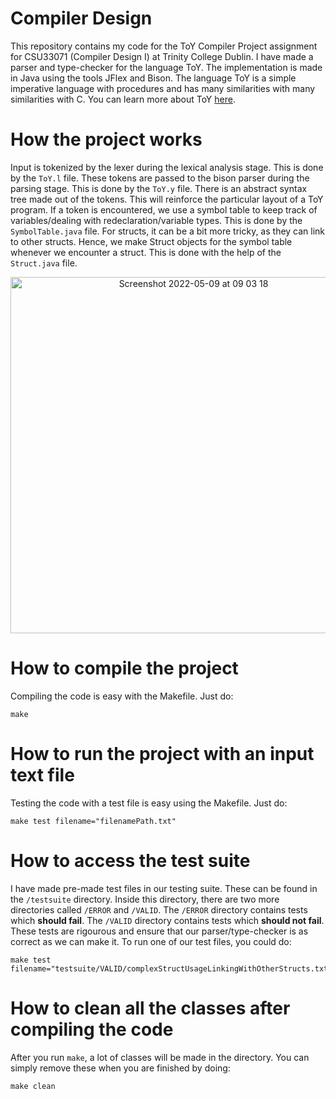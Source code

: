 # Compiler Design
This repository contains my code for the ToY Compiler Project assignment for CSU33071 (Compiler Design I) at Trinity College Dublin. I have made a parser and type-checker for the language ToY. The implementation is made in Java using the tools JFlex and Bison. The language ToY is a simple imperative language with procedures and has many similarities with many similarities with C. You can learn more about ToY [here][here].

# How the project works
Input is tokenized by the lexer during the lexical analysis stage. This is done by the `ToY.l` file. These tokens are passed to the bison parser during the parsing stage. This is done by the `ToY.y` file. There is an abstract syntax tree made out of the tokens. This will reinforce the particular layout of a ToY program. If a token is encountered, we use a symbol table to keep track of variables/dealing with redeclaration/variable types. This is done by the `SymbolTable.java` file. For structs, it can be a bit more tricky, as they can link to other structs. Hence, we make Struct objects for the symbol table whenever we encounter a struct. This is done with the help of the `Struct.java` file.

<div align="center">
<img width="570" alt="Screenshot 2022-05-09 at 09 03 18" src="https://user-images.githubusercontent.com/34750736/167367958-a0db0a08-ec31-46a6-aa43-adf724cf9c2f.png">
</div>

# How to compile the project
Compiling the code is easy with the Makefile. Just do:

```
make
```

# How to run the project with an input text file
Testing the code with a test file is easy using the Makefile. Just do:

```
make test filename="filenamePath.txt"
```

# How to access the test suite
I have made pre-made test files in our testing suite. These can be found in the `/testsuite` directory. Inside this directory, there are two more directories called `/ERROR` and `/VALID`. The `/ERROR` directory contains tests which **should fail**. The `/VALID` directory contains tests which **should not fail**. These tests are rigourous and ensure that our parser/type-checker is as correct as we can make it. To run one of our test files, you could do:

```
make test filename="testsuite/VALID/complexStructUsageLinkingWithOtherStructs.txt"
```

# How to clean all the classes after compiling the code
After you run `make`, a lot of classes will be made in the directory. You can simply remove these when you are finished by doing:
```
make clean
```

[saisankp]: https://github.com/saisankp
[submission]: https://github.com/TomaszBogunTCD/CompilerDesignProject
[here]: https://drive.google.com/file/d/1MellY1n8pKnSZqWInD5X7vQGUod5XcMX/view?usp=sharing
